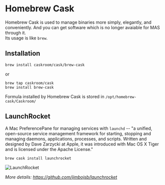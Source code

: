 # Homebrew Cask

Homebrew Cask is used to manage binaries more simply, elegantly, and conveniently. And you can get software which is no longer avaiable for MAS through it.  
Its usage is like `brew`.

## Installation

	brew install caskroom/cask/brew-cask

or

	brew tap caskroom/cask
	brew install brew-cask

Formula installed by Homebrew Cask is stored in `/opt/homebrew-cask/Caskroom/`

## LaunchRocket

A Mac PreferencePane for managing services with `launchd` -- "a unified, open-source service management framework for starting, stopping and managing daemons, applications, processes, and scripts. Written and designed by Dave Zarzycki at Apple, it was introduced with Mac OS X Tiger and is licensed under the Apache License."

	brew cask install launchrocket

![LaunchRocket](https://github.com/jimbojsb/launchrocket/raw/master/screenshots/LaunchRocket.png)

_More details: <https://github.com/jimbojsb/launchrocket>_

